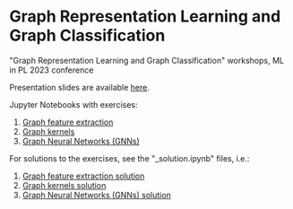 # Graph Representation Learning and Graph Classification

"Graph Representation Learning and Graph Classification" workshops, ML in PL 2023 conference

Presentation slides are available [here](https://github.com/j-adamczyk/graph_representation_learning_workshops/blob/master/presentation_slides.pdf).

Jupyter Notebooks with exercises:
1. [Graph feature extraction](https://colab.research.google.com/github/j-adamczyk/graph_representation_learning_workshops/blob/master/01_graph_feature_extraction.ipynb)
2. [Graph kernels](https://colab.research.google.com/github/j-adamczyk/graph_representation_learning_workshops/blob/master/02_graph_kernels.ipynb)
3. [Graph Neural Networks (GNNs)](https://colab.research.google.com/github/j-adamczyk/graph_representation_learning_workshops/blob/master/03_graph_neural_networks.ipynb)

For solutions to the exercises, see the "_solution.ipynb" files, i.e.:
1. [Graph feature extraction solution](https://colab.research.google.com/github/j-adamczyk/graph_representation_learning_workshops/blob/master/01_graph_feature_extraction_solution.ipynb)
2. [Graph kernels solution](https://colab.research.google.com/github/j-adamczyk/graph_representation_learning_workshops/blob/master/02_graph_kernels_solution.ipynb)
3. [Graph Neural Networks (GNNs) solution](https://colab.research.google.com/github/j-adamczyk/graph_representation_learning_workshops/blob/master/03_graph_neural_networks_solution.ipynb)

